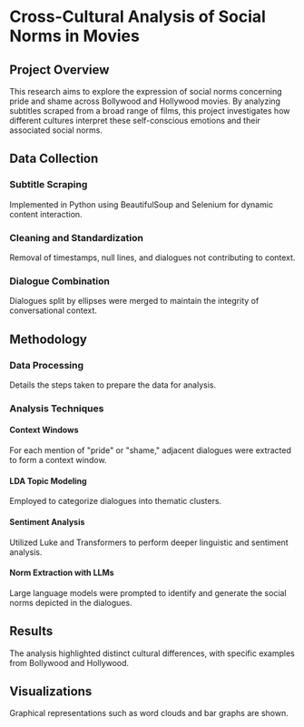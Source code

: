 # Cross-Cultural Analysis of Social Norms in Movies

## Project Overview
This research aims to explore the expression of social norms concerning pride and shame across Bollywood and Hollywood movies. By analyzing subtitles scraped from a broad range of films, this project investigates how different cultures interpret these self-conscious emotions and their associated social norms.

## Data Collection
### Subtitle Scraping
Implemented in Python using BeautifulSoup and Selenium for dynamic content interaction.
### Cleaning and Standardization
Removal of timestamps, null lines, and dialogues not contributing to context.
### Dialogue Combination
Dialogues split by ellipses were merged to maintain the integrity of conversational context.

## Methodology
### Data Processing
Details the steps taken to prepare the data for analysis.
### Analysis Techniques
#### Context Windows
For each mention of "pride" or "shame," adjacent dialogues were extracted to form a context window.
#### LDA Topic Modeling
Employed to categorize dialogues into thematic clusters.
#### Sentiment Analysis
Utilized Luke and Transformers to perform deeper linguistic and sentiment analysis.
#### Norm Extraction with LLMs
Large language models were prompted to identify and generate the social norms depicted in the dialogues.

## Results
The analysis highlighted distinct cultural differences, with specific examples from Bollywood and Hollywood.

## Visualizations
Graphical representations such as word clouds and bar graphs are shown.

